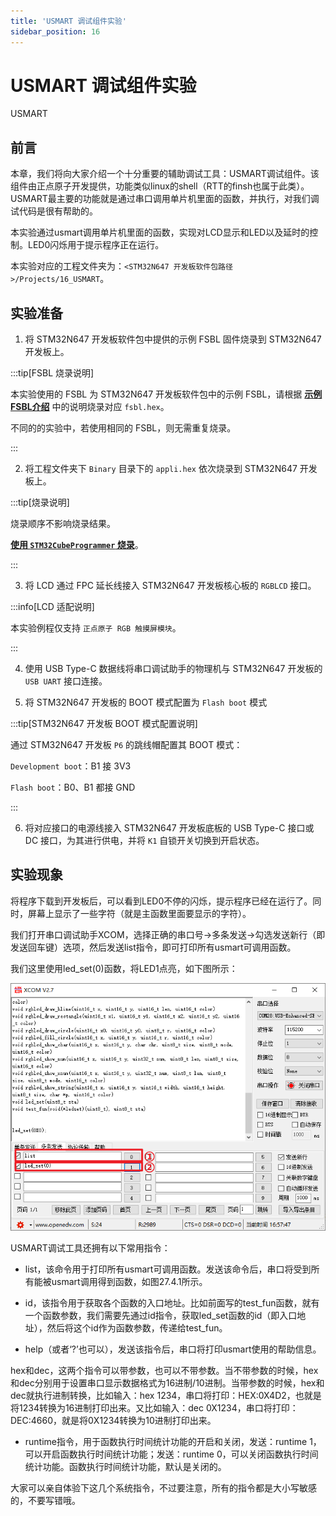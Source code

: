 ```yaml
---
title: 'USMART 调试组件实验'
sidebar_position: 16
---
```


# USMART 调试组件实验

USMART

## 前言

本章，我们将向大家介绍一个十分重要的辅助调试工具：USMART调试组件。该组件由正点原子开发提供，功能类似linux的shell（RTT的finsh也属于此类）。USMART最主要的功能就是通过串口调用单片机里面的函数，并执行，对我们调试代码是很有帮助的。

本实验通过usmart调用单片机里面的函数，实现对LCD显示和LED以及延时的控制。LED0闪烁用于提示程序正在运行。

本实验对应的工程文件夹为：`<STM32N647 开发板软件包路径>/Projects/16_USMART`。

## 实验准备

1. 将 STM32N647 开发板软件包中提供的示例 FSBL 固件烧录到 STM32N647 开发板上。

:::tip[FSBL 烧录说明]

本实验使用的 FSBL 为 STM32N647 开发板软件包中的示例 FSBL，请根据 [**示例 FSBL介绍**](../start-guide/software-package/software-package.md#fsbl) 中的说明烧录对应 `fsbl.hex`。

不同的的实验中，若使用相同的 FSBL，则无需重复烧录。

:::

2. 将工程文件夹下 `Binary` 目录下的 `appli.hex` 依次烧录到 STM32N647 开发板上。

:::tip[烧录说明]

烧录顺序不影响烧录结果。

[**使用 `STM32CubeProgrammer` 烧录**](../start-guide/start-development/step-by-step.md#step-3-使用-stm32cubeprogrammer-烧录)。

:::

3. 将 LCD 通过 FPC 延长线接入 STM32N647 开发板核心板的 `RGBLCD` 接口。

:::info[LCD 适配说明]

本实验例程仅支持 `正点原子 RGB 触摸屏模块`。

:::

4. 使用 USB Type-C 数据线将串口调试助手的物理机与 STM32N647 开发板的 `USB UART` 接口连接。

5. 将 STM32N647 开发板的 BOOT 模式配置为 `Flash boot` 模式

:::tip[STM32N647 开发板 BOOT 模式配置说明]

通过 STM32N647 开发板 `P6` 的跳线帽配置其 BOOT 模式：

`Development boot`：B1 接 3V3

`Flash boot`：B0、B1 都接 GND

:::

6. 将对应接口的电源线接入 STM32N647 开发板底板的 USB Type-C 接口或 DC 接口，为其进行供电，并将 `K1` 自锁开关切换到开启状态。

## 实验现象

将程序下载到开发板后，可以看到LED0不停的闪烁，提示程序已经在运行了。同时，屏幕上显示了一些字符（就是主函数里面要显示的字符）。

我们打开串口调试助手XCOM，选择正确的串口号→多条发送→勾选发送新行（即发送回车键）选项，然后发送list指令，即可打印所有usmart可调用函数。

我们这里使用led_set(0)函数，将LED1点亮，如下图所示：

![img](./img/14.png)

USMART调试工具还拥有以下常用指令：

- list，该命令用于打印所有usmart可调用函数。发送该命令后，串口将受到所有能被usmart调用得到函数，如图27.4.1所示。

- id，该指令用于获取各个函数的入口地址。比如前面写的test_fun函数，就有一个函数参数，我们需要先通过id指令，获取led_set函数的id（即入口地址），然后将这个id作为函数参数，传递给test_fun。

- help（或者‘?’也可以），发送该指令后，串口将打印usmart使用的帮助信息。

hex和dec，这两个指令可以带参数，也可以不带参数。当不带参数的时候，hex和dec分别用于设置串口显示数据格式为16进制/10进制。当带参数的时候，hex和dec就执行进制转换，比如输入：hex 1234，串口将打印：HEX:0X4D2，也就是将1234转换为16进制打印出来。又比如输入：dec 0X1234，串口将打印：DEC:4660，就是将0X1234转换为10进制打印出来。

- runtime指令，用于函数执行时间统计功能的开启和关闭，发送：runtime 1，可以开启函数执行时间统计功能；发送：runtime 0，可以关闭函数执行时间统计功能。函数执行时间统计功能，默认是关闭的。

大家可以亲自体验下这几个系统指令，不过要注意，所有的指令都是大小写敏感的，不要写错哦。